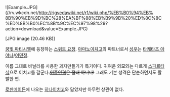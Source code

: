 ![Example.JPG](//rv.wkcdn.net/http://rigvedawiki.net/r1/wiki.php/%EB%B0%94%EB%
8B%90%EB%9D%BC%28%EA%BF%88%EB%B9%9B%20%ED%8C%8C%ED%8B%B0%EC%8B%9C%EC%97%98%29?
action=download&value=Example.JPG)

[JPG image (20.46 KB)]

  
[꿈빛 파티시엘](%EA%BF%88%EB%B9%9B%20%ED%8C%8C%ED%8B%B0%EC%8B%9C%EC%97%98.md)에
등장하는 [스위트 요정](%EC%8A%A4%EC%9C%84%ED%8A%B8%20%EC%9A%94%EC%A0%95.md). [아마노이치고](%EC%95%84%EB%A7%88%EB%85%B8%20%EC%9D%B4%EC%B9%98%EA%B3%A0.md)의 파트너로서
[성우](%EC%84%B1%EC%9A%B0.md)는 [타케타츠 아야나](%ED%83%80%EC%BC%80%ED%83%80%EC%B8%A0%20%EC%95%84%EC%95%BC%EB%82%98.md)/[여민정](%EC%97%AC%EB%AF%BC%EC%A0%95.md).

이름 그대로 바닐라를 사용한 과자만들기가 특기이다. 귀여운 외모와는 다르게
[스파르타식](%EC%8A%A4%ED%8C%8C%EB%A5%B4%ED%83%80%EC%8B%9D.md)으로 이치고를 갈군다.<del>[이중인격](%ED%95%B4%EB%A6%AC%EC%84%B1%20%EC%A0%95%EC%B2%B4%EA%B0%90%20%EC%9E%A5%EC%95%A0.md)은 절대 아니다!</del> 그래도 기본 성격은 단순하면서도 활발한 편.

[로젠메이든](%EB%A1%9C%EC%A0%A0%EB%A9%94%EC%9D%B4%EB%93%A0.md)에 나오는
[히나이치고](%ED%9E%88%EB%82%98%EC%9D%B4%EC%B9%98%EA%B3%A0.md)와 닮았지만 아무런 상관이 없다.

